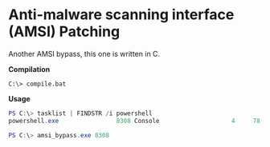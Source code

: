# Anti-malware scanning interface (AMSI) Patching
Another AMSI bypass, this one is written in C.

**Compilation**

```
C:\> compile.bat
```

**Usage**

```powershell
PS C:\> tasklist | FINDSTR /i powershell
powershell.exe                8308 Console                    4     78,340 K

PS C:\> amsi_bypass.exe 8308
```
